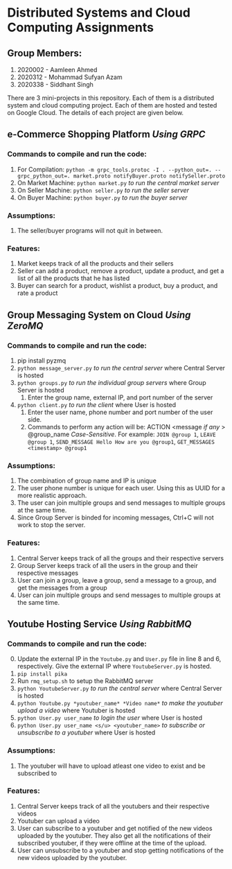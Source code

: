 # Distributed Systems and Cloud Computing Assignments

## Group Members:
1) 2020002 - Aamleen Ahmed
2) 2020312 - Mohammad Sufyan Azam
3) 2020338 - Siddhant Singh

There are 3 mini-projects in this repository. Each of them is a distributed system and cloud computing project. Each of them are hosted and tested on Google Cloud. The details of each project are given below.

## e-Commerce Shopping Platform *Using GRPC*

### Commands to compile and run the code:

1) For Compilation: `python -m grpc_tools.protoc -I . --python_out=. --grpc_python_out=. market.proto notifyBuyer.proto notifySeller.proto`
2) On Market Machine: `python market.py` *to run the central market server*
3) On Seller Machine: `python seller.py` *to run the seller server*
4) On Buyer Machine: `python buyer.py` *to run the buyer server*

### Assumptions:
1) The seller/buyer programs will not quit in between.

### Features:
1) Market keeps track of all the products and their sellers
2) Seller can add a product, remove a product, update a product, and get a list of all the products that he has listed
3) Buyer can search for a product, wishlist a product, buy a product, and rate a product

## Group Messaging System on Cloud *Using ZeroMQ*

### Commands to compile and run the code:
1) pip install pyzmq
2) `python message_server.py` *to run the central server* where Central Server is hosted
3) `python groups.py` *to run the individual group servers* where Group Server is hosted
    1. Enter the group name, external IP, and port number of the server
4) `python client.py` *to run the client* where User is hosted
    1. Enter the user name, phone number and port number of the user side.
    2. Commands to perform any action will be: ACTION <message *if any* > @group_name *Case-Sensitive*. For example: `JOIN @group 1`, `LEAVE @group 1`, `SEND_MESSAGE Hello How are you @group1`, `GET_MESSAGES <timestamp> @group1`

### Assumptions:
1) The combination of group name and IP is unique
2) The user phone number is unique for each user. Using this as UUID for a more realistic approach.
3) The user can join multiple groups and send messages to multiple groups at the same time.
4) Since Group Server is binded for incoming messages, Ctrl+C will not work to stop the server. 

### Features:
1) Central Server keeps track of all the groups and their respective servers
2) Group Server keeps track of all the users in the group and their respective messages
3) User can join a group, leave a group, send a message to a group, and get the messages from a group
4) User can join multiple groups and send messages to multiple groups at the same time.

## Youtube Hosting Service *Using RabbitMQ*

### Commands to compile and run the code:
0) Update the external IP in the `Youtube.py` and `User.py` file in line 8 and 6, respectively. Give the external IP where `YoutubeServer.py` is hosted. 
1) `pip install pika`
2) Run `rmq_setup.sh` to setup the RabbitMQ server
3) `python YoutubeServer.py` *to run the central server* where Central Server is hosted
4) `python Youtube.py *youtuber_name* *Video name*` *to make the youtuber upload a video* where Youtuber is hosted
5) `python User.py user_name` *to login the user* where User is hosted
6) `python User.py user_name <s/u> <youtuber_name>` *to subscribe or unsubscribe to a youtuber* where User is hosted

### Assumptions:
1) The youtuber will have to upload atleast one video to exist and be subscribed to


### Features:
1) Central Server keeps track of all the youtubers and their respective videos
2) Youtuber can upload a video
3) User can subscribe to a youtuber and get notified of the new videos uploaded by the youtuber. They also get all the notifications of their subscribed youtuber, if they were offline at the time of the upload.
4) User can unsubscribe to a youtuber and stop getting notifications of the new videos uploaded by the youtuber.